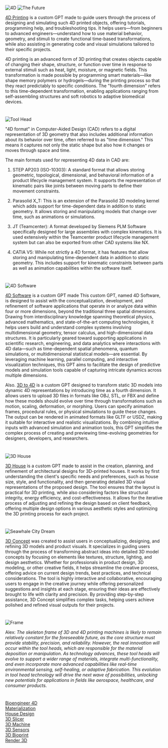 ![4D](https://github.com/user-attachments/assets/df57a63f-d5b8-4955-acb4-8111a45c91df)
![The Future](https://github.com/user-attachments/assets/05a2dd44-9e6d-4fe8-9bbb-5cd6cb868d82)

[4D Printing](https://chatgpt.com/g/g-5WHJLDb5U-4d-printing) is a custom GPT made to guide users through the process of designing and simulating such 4D printed objects, offering tutorials, programming help, and troubleshooting tips. It helps users—from beginners to advanced engineers—understand how to use material behavior, geometry, and stimuli to create functional time-based transformations, while also assisting in generating code and visual simulations tailored to their specific projects.

4D printing is an advanced form of 3D printing that creates objects capable of changing their shape, structure, or function over time in response to external stimuli such as heat, light, moisture, or magnetic fields. This transformation is made possible by programming smart materials—like shape memory polymers or hydrogels—during the printing process so that they react predictably to specific conditions. The "fourth dimension" refers to this time-dependent transformation, enabling applications ranging from self-assembling structures and soft robotics to adaptive biomedical devices.

#

![Tool Head](https://github.com/user-attachments/assets/0a78b9fe-f5a8-48d3-bf5b-cea0e2354c85)

"4D format" in Computer-Aided Design (CAD) refers to a digital representation of 3D geometry that also includes additional information about its behavior over time, often referred to as "time dimension." This means it captures not only the static shape but also how it changes or moves through space and time.

The main formats used for representing 4D data in CAD are:

1. STEP AP203 (ISO-10303): A standard format that allows storing geometric, topological, dimensional, and behavioral information of a product lifecycle management system. It supports the representation of kinematic pairs like joints between moving parts to define their movement constraints.

2. Parasolid X_T: This is an extension of the Parasolid 3D modeling kernel which adds support for time-dependent data in addition to static geometry. It allows storing and manipulating models that change over time, such as animations or simulations.

3. JT (Teamcenter): A format developed by Siemens PLM Software specifically designed for large assemblies with complex kinematics. It is used extensively within the Teamcenter product lifecycle management system but can also be exported from other CAD systems like NX.

4. CATIA V5: While not strictly a 4D format, it has features that allow storing and manipulating time-dependent data in addition to static geometry. This includes support for kinematic constraints between parts as well as animation capabilities within the software itself.

#

![4D Software](https://github.com/user-attachments/assets/cccdbb7d-f489-4cd7-86ef-f1debca4d4c8)

[4D Software](https://chatgpt.com/g/g-68600f0c2fc88191845ec4733f76a5d8-4d-software) is a custom GPT made This custom GPT, named 4D Software, is designed to assist with the conceptualization, development, and refinement of software applications that operate in or analyze data within four or more dimensions, beyond the traditional three spatial dimensions. Drawing from interdisciplinary knowledge spanning theoretical physics, advanced mathematics, and state-of-the-art computing technologies, it helps users build and understand complex systems involving multidimensional geometry, tensor calculus, and high-dimensional data structures. It is particularly geared toward supporting applications in scientific research, engineering, and data analytics where interactions with 4D data—such as time-dependent spatial phenomena, quantum simulations, or multidimensional statistical models—are essential. By leveraging machine learning, parallel computing, and interactive visualization techniques, this GPT aims to facilitate the design of predictive models and simulation tools capable of capturing intricate dynamics across multiple dimensions.

Also. [3D to 4D](https://chatgpt.com/g/g-6780e2acd4c481919d8e8c26a4ef22ed-3d-to-4d) is a custom GPT designed to transform static 3D models into dynamic 4D representations by introducing time as a fourth dimension. It allows users to upload 3D files in formats like OBJ, STL, or FBX and define how these models should evolve over time through transformations such as motion, scaling, deformation, or morphing. Users can specify animation frames, procedural rules, or physical simulations to guide these changes. The output can be rendered in animated formats like GLTF or USDZ, making it suitable for interactive and realistic visualizations. By combining intuitive inputs with advanced simulation and animation tools, this GPT simplifies the complex process of creating and previewing time-evolving geometries for designers, developers, and researchers.

#

![3D House](https://github.com/user-attachments/assets/ce2810c9-39bf-48af-b54c-5841caad9731)

[3D House](https://chatgpt.com/g/g-6869ab5766388191bd58fcaab80ca8cb-3d-house) is a custom GPT made to assist in the creation, planning, and refinement of architectural designs for 3D-printed houses. It works by first understanding the client's specific needs and preferences, such as house size, style, and functionality, and then generating detailed 3D visual representations of the proposed design. The tool ensures that the layout is practical for 3D printing, while also considering factors like structural integrity, energy efficiency, and cost-effectiveness. It allows for the iterative process of adjusting and refining the design based on client feedback, offering multiple design options in various aesthetic styles and optimizing the 3D printing process for each project.

#

![Seawhale City Dream](https://github.com/user-attachments/assets/58a768d8-488a-427f-9ce5-ce7b722a501b)

[3D Concept](https://chatgpt.com/g/g-JAsawu1Lv-3d-concept) was created to assist users in conceptualizing, designing, and refining 3D models and product visuals. It specializes in guiding users through the process of transforming abstract ideas into detailed 3D model concepts by focusing on elements like textures, structure, lighting, and design aesthetics. Whether for professionals in product design, 3D modeling, or other creative fields, it helps streamline the creative process, offering advice on current design trends, best practices, and technical considerations. The tool is highly interactive and collaborative, encouraging users to engage in the creative journey while offering personalized suggestions and insights at each stage, ensuring their ideas are effectively brought to life with clarity and precision. By providing step-by-step assistance, 3D Concept simplifies complex tasks, helping users achieve polished and refined visual outputs for their projects.

#

![Frame](https://github.com/user-attachments/assets/f872305e-46a4-4c4e-9183-3059141d198b)

Alex: _The skeleton frame of 3D and 4D printing machines is likely to remain relatively constant for the foreseeable future, as the core structure must provide stability, precision, and reliability. However, the real innovation will occur within the tool heads, which are responsible for the material deposition or manipulation. As technology advances, these tool heads will evolve to support a wider range of materials, integrate multi-functionality, and even incorporate more advanced capabilities like real-time environmental sensing, self-healing, or adaptive fabrication. This evolution in tool head technology will drive the next wave of possibilities, unlocking new potentials for applications in fields like aerospace, healthcare, and consumer products._

#

[Bioengineer 4D](https://chatgpt.com/g/g-685f2499a5d88191a0a5e3a4a56dab6d-bioengineer-4d)
<br>
[Materialization](https://chatgpt.com/g/g-67622c518e78819191d8b16665d48071-materialization)
<br>
[House Design](https://github.com/sourceduty/House_Design)
<br>
[3D Slicer](https://chatgpt.com/g/g-674a19c2c1c88191a1d9b5d01c4fec92-3d-slicer)
<br>
[3D Machine](https://chatgpt.com/g/g-67900a9c99b8819196b1b090f042b4d1-3d-machine)
<br>
[3D Sensors](https://chatgpt.com/g/g-677d63de74b08191bf71d6cbd8869b3d-3d-sensors)
<br>
[3D Bioprint](https://chatgpt.com/g/g-67a42bf3e044819186abb55440e92820-3d-bioprint)
<br>
[Render 3D](https://chatgpt.com/g/g-6866b04b3cd081918d48553a973430ff-render-3d)
